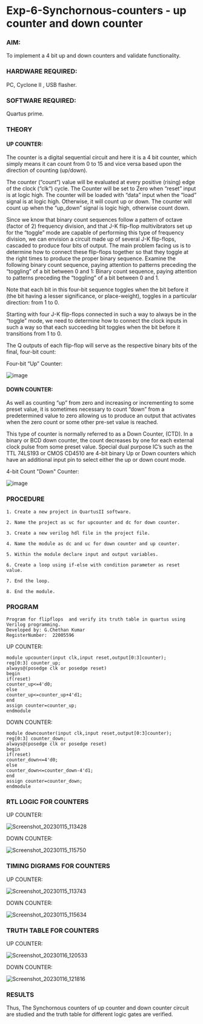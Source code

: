 # Exp-6-Synchornous-counters - up counter and down counter 
### AIM: 

To implement a 4 bit up and down counters and validate  functionality.

### HARDWARE REQUIRED:  

PC, Cyclone II , USB flasher.

### SOFTWARE REQUIRED:  

Quartus prime.

### THEORY 


#### UP COUNTER: 
The counter is a digital sequential circuit and here it is a 4 bit counter, which simply means it can count from 0 to 15 and vice versa based upon the direction of counting (up/down). 

The counter (“count“) value will be evaluated at every positive (rising) edge of the clock (“clk“) cycle.
The Counter will be set to Zero when “reset” input is at logic high.
The counter will be loaded with “data” input when the “load” signal is at logic high. Otherwise, it will count up or down.
The counter will count up when the “up_down” signal is logic high, otherwise count down.

Since we know that binary count sequences follow a pattern of octave (factor of 2) frequency division, and that J-K flip-flop multivibrators set up for the “toggle” mode are capable of performing this type of frequency division, we can envision a circuit made up of several J-K flip-flops, cascaded to produce four bits of output.
The main problem facing us is to determine how to connect these flip-flops together so that they toggle at the right times to produce the proper binary sequence.
Examine the following binary count sequence, paying attention to patterns preceding the “toggling” of a bit between 0 and 1:
Binary count sequence, paying attention to patterns preceding the “toggling” of a bit between 0 and 1.

Note that each bit in this four-bit sequence toggles when the bit before it (the bit having a lesser significance, or place-weight), toggles in a particular direction: from 1 to 0.

Starting with four J-K flip-flops connected in such a way to always be in the “toggle” mode, we need to determine how to connect the clock inputs in such a way so that each succeeding bit toggles when the bit before it transitions from 1 to 0.

The Q outputs of each flip-flop will serve as the respective binary bits of the final, four-bit count:

Four-bit “Up” Counter:

![image](https://user-images.githubusercontent.com/36288975/169644758-b2f4339d-9532-40c5-af40-8f4f8c942e2c.png)



#### DOWN COUNTER: 

As well as counting “up” from zero and increasing or incrementing to some preset value, it is sometimes necessary to count “down” from a predetermined value to zero allowing us to produce an output that activates when the zero count or some other pre-set value is reached.

This type of counter is normally referred to as a Down Counter, (CTD). In a binary or BCD down counter, the count decreases by one for each external clock pulse from some preset value. Special dual purpose IC’s such as the TTL 74LS193 or CMOS CD4510 are 4-bit binary Up or Down counters which have an additional input pin to select either the up or down count mode.

4-bit Count "Down" Counter:

![image](https://user-images.githubusercontent.com/36288975/169644844-1a14e123-7228-4ed8-81a9-eb937dff4ac8.png)

### PROCEDURE
```
1. Create a new project in QuartusII software.

2. Name the project as uc for upcounter and dc for down counter.

3. Create a new verilog hdl file in the project file.

4. Name the module as dc and uc for down counter and up counter.

5. Within the module declare input and output variables.

6. Create a loop using if-else with condition parameter as reset value.

7. End the loop.

8. End the module.

```

### PROGRAM 
```
Program for flipflops  and verify its truth table in quartus using Verilog programming.
Developed by: G.Chethan Kumar
RegisterNumber:  22005596
```
 UP COUNTER:
```
module upcounter(input clk,input reset,output[0:3]counter);
reg[0:3] counter_up;
always@(posedge clk or posedge reset)
begin
if(reset)
counter_up<=4'd0;
else
counter_up<=counter_up+4'd1;
end
assign counter=counter_up;
endmodule
```
DOWN COUNTER:
```
module downcounter(input clk,input reset,output[0:3]counter);
reg[0:3] counter_down;
always@(posedge clk or posedge reset)
begin
if(reset)
counter_down<=4'd0;
else
counter_down<=counter_down-4'd1;
end
assign counter=counter_down;
endmodule
```
### RTL LOGIC FOR COUNTERS  
UP COUNTER:

![Screenshot_20230115_113428](https://user-images.githubusercontent.com/118348224/212559284-cd964704-5b26-4517-93de-fd750b3f444a.png)

DOWN COUNTER:

![Screenshot_20230115_115750](https://user-images.githubusercontent.com/118348224/212559927-c5a762aa-4e47-4aac-bc93-8e901ac628a0.png)


### TIMING DIGRAMS FOR COUNTERS 
UP COUNTER:

![Screenshot_20230115_113743](https://user-images.githubusercontent.com/118348224/212559426-db00c9d9-9a82-47ff-8ce4-9461b095d07b.png)

DOWN COUNTER:

![Screenshot_20230115_115634](https://user-images.githubusercontent.com/118348224/212559943-c612cf1f-1252-4b04-80a8-abd7d7723aba.png)


### TRUTH TABLE FOR COUNTERS
UP COUNTER:

![Screenshot_20230116_120533](https://user-images.githubusercontent.com/118348224/212560265-e1d4ae17-d18f-43a3-85b9-d2b0dd68e6be.png)

DOWN COUNTER:

![Screenshot_20230116_121816](https://user-images.githubusercontent.com/118348224/212560893-cb9cdbe0-9a57-4fdf-8b13-2eb7e1b5883c.png)


### RESULTS 
Thus, The Synchornous counters of up counter and down counter circuit are studied and the truth table for different logic gates are verified.

